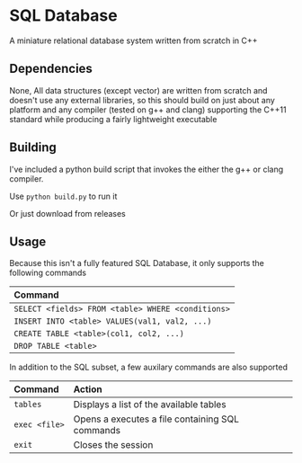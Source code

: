 # SQL Database

A miniature relational database system written from scratch in C++

## Dependencies

None, All data structures (except vector) are written from scratch and doesn't use any external libraries, so this should build on just about any platform and any compiler (tested on g++ and clang) supporting the C++11 standard while producing a fairly lightweight executable 

## Building

I've included a python build script that invokes the either the g++ or clang compiler. 

Use ```python build.py``` to run it

Or just download from releases

## Usage

Because this isn't a fully featured SQL Database, it only supports the following commands

| Command |
| :---- |
| `SELECT <fields> FROM <table> WHERE <conditions>` |
| `INSERT INTO <table> VALUES(val1, val2, ...)` |
| `CREATE TABLE <table>(col1, col2, ...)` |
| `DROP TABLE <table>` |


In addition to the SQL subset, a few auxilary commands are also supported

| Command | Action
| :---- | :----
| `tables` | Displays a list of the available tables
| `exec <file>` | Opens a executes a file containing SQL commands
| `exit` | Closes the session
